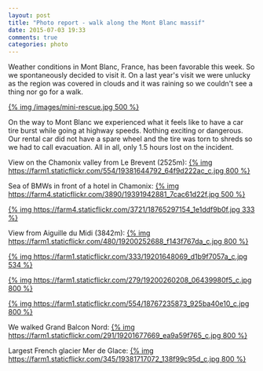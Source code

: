 ```yaml
---
layout: post
title: "Photo report - walk along the Mont Blanc massif"
date: 2015-07-03 19:33
comments: true
categories: photo
---
```


Weather conditions in Mont Blanc, France, has been favorable this week. So we spontaneously decided to visit it. On a last year's visit we were unlucky as the region was covered in clouds and it was raining so we couldn't see a thing nor go for a walk.

[{% img /images/mini-rescue.jpg 500 %}](/images/mini-rescue.jpg)

On the way to Mont Blanc we experienced what it feels like to have a car tire burst while going at highway speeds. Nothing exciting or dangerous. Our rental car did not have a spare wheel and the tire was torn to shreds so we had to call evacuation. All in all, only 1.5 hours lost on the incident.

View on the Chamonix valley from Le Brevent (2525m): 
[{% img https://farm1.staticflickr.com/554/19381644792_64f9d222ac_c.jpg 800 %}](https://www.flickr.com/photos/tentaclephotos/19381644792)

Sea of BMWs in front of a hotel in Chamonix:
[{% img https://farm4.staticflickr.com/3890/19391942881_7cac61d22f.jpg 500 %}](https://www.flickr.com/photos/tentaclephotos/19391942881)

[{% img https://farm4.staticflickr.com/3721/18765297154_1e1ddf9b0f.jpg 333 %}](https://www.flickr.com/photos/tentaclephotos/18765297154)

View from Aiguille du Midi (3842m):
[{% img https://farm1.staticflickr.com/480/19200252688_f143f767da_c.jpg 800 %}](https://www.flickr.com/photos/tentaclephotos/19200252688)

[{% img https://farm1.staticflickr.com/333/19201648069_d1b9f7057a_c.jpg 534 %}](https://www.flickr.com/photos/tentaclephotos/19201648069)

[{% img https://farm1.staticflickr.com/279/19200260208_06439980f5_c.jpg 800 %}](https://www.flickr.com/photos/tentaclephotos/19200260208)

[{% img https://farm1.staticflickr.com/554/18767235873_925ba40e10_c.jpg 800 %}](https://www.flickr.com/photos/tentaclephotos/18767235873)

We walked Grand Balcon Nord:
[{% img https://farm1.staticflickr.com/291/19201677669_ea9a59f765_c.jpg 800 %}](https://www.flickr.com/photos/tentaclephotos/19201677669)

Largest French glacier Mer de Glace:
[{% img https://farm1.staticflickr.com/345/19381717072_138f99c95d_c.jpg 800 %}](https://www.flickr.com/photos/tentaclephotos/19381717072)